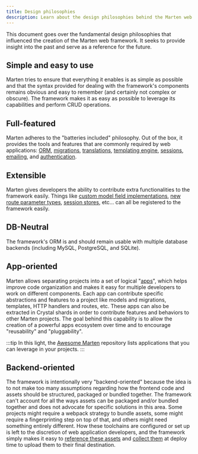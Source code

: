 ```yaml
---
title: Design philosophies
description: Learn about the design philosophies behind the Marten web framework.
---
```


This document goes over the fundamental design philosophies that influenced the creation of the Marten web framework. It seeks to provide insight into the past and serve as a reference for the future.

## Simple and easy to use

Marten tries to ensure that everything it enables is as simple as possible and that the syntax provided for dealing with the framework's components remains obvious and easy to remember (and certainly not complex or obscure). The framework makes it as easy as possible to leverage its capabilities and perform CRUD operations.

## Full-featured

Marten adheres to the "batteries included" philosophy. Out of the box, it provides the tools and features that are commonly required by web applications: [ORM](../models-and-databases/introduction), [migrations](../models-and-databases/migrations), [translations](../i18n/introduction), [templating engine](../templates/introduction), [sessions](../handlers-and-http/sessions), [emailing](../emailing/introduction), and [authentication](../authentication/introduction).

## Extensible

Marten gives developers the ability to contribute extra functionalities to the framework easily. Things like [custom model field implementations](../models-and-databases/how-to/create-custom-model-fields), [new route parameter types](../handlers-and-http/how-to/create-custom-route-parameters.md), [session stores](../handlers-and-http/sessions#session-stores), etc... can all be registered to the framework easily.

## DB-Neutral

The framework's ORM is and should remain usable with multiple database backends (including MySQL, PostgreSQL, and SQLite).

## App-oriented

Marten allows separating projects into a set of logical "[apps](../development/applications)", which helps improve code organization and makes it easy for multiple developers to work on different components. Each app can contribute specific abstractions and features to a project like models and migrations, templates, HTTP handlers and routes, etc. These apps can also be extracted in Crystal shards in order to contribute features and behaviors to other Marten projects. The goal behind this capability is to allow the creation of a powerful apps ecosystem over time and to encourage "reusability" and "pluggability".

:::tip
In this light, the [Awesome Marten](https://github.com/martenframework/awesome-marten) repository lists applications that you can leverage in your projects.
:::

## Backend-oriented

The framework is intentionally very "backend-oriented" because the idea is to not make too many assumptions regarding how the frontend code and assets should be structured, packaged or bundled together. The framework can't account for all the ways assets can be packaged and/or bundled together and does not advocate for specific solutions in this area. Some projects might require a webpack strategy to bundle assets, some might require a fingerprinting step on top of that, and others might need something entirely different. How these toolchains are configured or set up is left to the discretion of web application developers, and the framework simply makes it easy to [reference these assets](../assets/introduction) and [collect them](../assets/introduction#serving-assets-in-production) at deploy time to upload them to their final destination.
